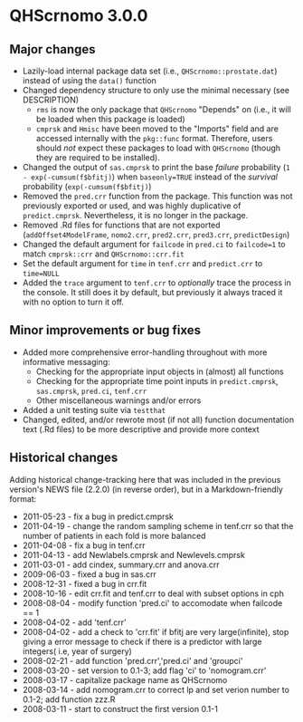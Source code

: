# QHScrnomo 3.0.0

## Major changes

* Lazily-load internal package data set (i.e., `QHScrnomo::prostate.dat`) instead of using the `data()` function
* Changed dependency structure to only use the minimal necessary (see DESCRIPTION)
  + `rms` is now the only package that `QHScrnomo` "Depends" on (i.e., it will be loaded when this package is loaded)
  + `cmprsk` and `Hmisc` have been moved to the "Imports" field and are accessed internally with the `pkg::func` format. Therefore, users should _not_ expect these packages to load with `QHScrnomo` (though they are required to be installed).
* Changed the output of `sas.cmprsk` to print the base _failure_ probability (`1 - exp(-cumsum(f$bfitj)`) when `baseonly=TRUE` instead of the _survival_ probability (`exp(-cumsum(f$bfitj)`)
* Removed the `pred.crr` function from the package. This function was not previously exported or used, and was highly duplicative of `predict.cmprsk`. Nevertheless, it is no longer in the package.
* Removed .Rd files for functions that are not exported (`addOffset4ModelFrame`, `nomo2.crr`, `pred2.crr`, `pred3.crr`, `predictDesign`)
* Changed the default argument for `failcode` in `pred.ci` to `failcode=1` to match `cmprsk::crr` and `QHScrnomo::crr.fit`
* Set the default argument for `time` in `tenf.crr` and `predict.crr` to `time=NULL`
* Added the `trace` argument to `tenf.crr` to _optionally_ trace the process in the console. It still does it by default, but previously it always traced it with no option to turn it off.

## Minor improvements or bug fixes

* Added more comprehensive error-handling throughout with more informative messaging:
  + Checking for the appropriate input objects in (almost) all functions
  + Checking for the appropriate time point inputs in `predict.cmprsk`, `sas.cmprsk`, `pred.ci`, `tenf.crr`
  + Other miscellaneous warnings and/or errors
* Added a unit testing suite via `testthat`
* Changed, edited, and/or rewrote most (if not all) function documentation text (.Rd files) to be more descriptive and provide more context
  
## Historical changes

Adding historical change-tracking here that was included in the previous version's NEWS file (2.2.0) (in reverse order), but in a Markdown-friendly format:

* 2011-05-23 - fix a bug in predict.cmprsk
* 2011-04-19 - change the random sampling scheme in tenf.crr so that the number of patients in each fold is more balanced
* 2011-04-08 - fix a bug in tenf.crr
* 2011-04-13 - add Newlabels.cmprsk and Newlevels.cmprsk
* 2011-03-01 - add cindex, summary.crr and anova.crr
* 2009-06-03 - fixed a bug in sas.crr
* 2008-12-31 - fixed a bug in crr.fit
* 2008-10-16 - edit crr.fit and tenf.crr to deal with subset options in cph
* 2008-08-04 - modify function 'pred.ci' to accomodate when failcode == 1
* 2008-04-02 - add 'tenf.crr'
* 2008-04-02 - add a check to 'crr.fit' if bfitj are very large(infinite), stop giving a error message to check if there is a predictor with large integers( i.e, year of surgery)
* 2008-02-21 - add function 'pred.crr','pred.ci' and 'groupci'
* 2008-03-20 - set version to 0.1-3; add flag 'ci' to 'nomogram.crr'
* 2008-03-17 - capitalize package name as QHScrnomo
* 2008-03-14 - add nomogram.crr to correct lp and set verion number to 0.1-2; add function zzz.R
* 2008-03-11 - start to construct the first version 0.1-1
